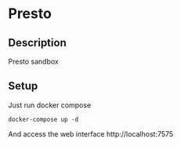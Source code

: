 # Presto

## Description

Presto sandbox

## Setup

Just run docker compose

```
docker-compose up -d
```

And access the web interface http://localhost:7575


